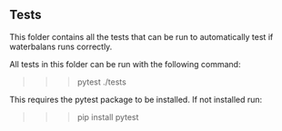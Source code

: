 Tests
-----

This folder contains all the tests that can be run to automatically test if
waterbalans runs correctly.

All tests in this folder can be run with the following command:
>>>pytest ./tests

This requires the pytest package to be installed. If not installed run:
>>>pip install pytest
